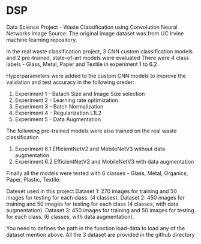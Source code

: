 # DSP
Data Science Project - Waste Classification using Convolution Neural Networks
Image Source: The original image dataset was from UC Irvine machine learning repository.

In the real waste classification project, 3 CNN custom classification models and 2 pre-trained, state-of-art models were evaluated
There were 4 class labels - Glass, Metal, Paper and Textile in experiment 1 to 6.2

Hyperparameters were added to the custom CNN models to improve the validation and test accuracy in the following oreder:
1) Experiment 1 - Batach Size and Image Size selection
2) Experiment 2 - Learning rate optimization
3) Experiment 3 - Batch Normalization
4) Experiment 4 - Regularization L1L2
5) Experiment 5 - Data Augmentation

The following pre-trained models were also trained on the real waste classification 
1) Experiment 6.1 EfficientNetV2 and MobileNetV3 without data augmentation
2) Experiment 6.2 EfficientNetV2 and MobileNetV3 with data augmentation 

Finally all the models were tested with 6 classes - Glass, Metal, Organics, Paper, Plastic, Textile.

Dateset used in this project
Dataset 1: 270 images for training and 50 images for testing for each class. (4 classes).
Dataset 2: 450 images for training and 50 images for testing for each class (4 classes, with data augmentation).
Dataset 3: 450 images for training and 50 images for testing for each class. (6 classes, with data augmentation). 

You need to defines the path in the function load-data to load any of the dataset mention above. 
All the 3 dataset are provided in the github directory
